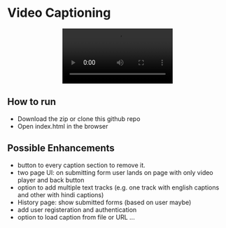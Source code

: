 # Video Captioning

<div align="center">

<video src="https://github.com/vikasgola/video-captioning/assets/24772296/587872a8-05c4-4b5e-997a-f8d6dbac4027" width="50%" autoplay="autoplay" controls="false">

</div>

## How to run

- Download the zip or clone this github repo
- Open index.html in the browser

## Possible Enhancements

- button to every caption section to remove it.
- two page UI: on submitting form user lands on page with only video player and back button
- option to add multiple text tracks (e.g. one track with english captions and other with hindi captions)
- History page: show submitted forms (based on user maybe)
- add user registeration and authentication
- option to load caption from file or URL
...
